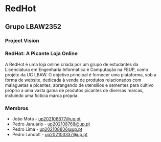 # RedHot

## Grupo LBAW2352

### Project Vision


### RedHot: A Picante Loja Online
A RedHot é uma loja online criada por um grupo de estudantes da Licenciatura em Engenharia Informática e Computação na FEUP, como projeto da UC LBAW. O objetivo principal é fornecer uma plataforma, sob a forma de website, dedicada à venda de produtos relacionados com malaguetas e picantes, abrangendo de utensílios e sementes para cultivo próprio a uma vasta gama de produtos picantes de diversas marcas, incluindo uma fictícia marca própria.

### Membros
- João Mota - up202108677@up.pt
- Pedro Januário - up202108768@up.pt
- Pedro Lima - up202108806@up.pt
- Pedro Landolt - up202103337@up.pt
